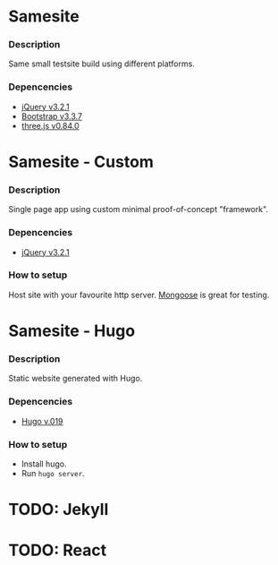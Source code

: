 # Samesite

### Description

Same small testsite build using different platforms.

### Depencencies

* [jQuery v3.2.1](https://jquery.com/)
* [Bootstrap v3.3.7](http://getbootstrap.com/)
* [three.js v0.84.0](https://threejs.org/)

# Samesite - Custom

### Description

Single page app using custom minimal proof-of-concept "framework". 

### Depencencies

* [jQuery v3.2.1](https://jquery.com/)

### How to setup

Host site with your favourite http server. [Mongoose](https://github.com/cesanta/mongoose) is great for testing.
 
# Samesite - Hugo

### Description

Static website generated with Hugo.

### Depencencies

* [Hugo v.019](https://gohugo.io/overview/introduction/)

### How to setup

* Install hugo. 
* Run `hugo server`.

# TODO: Jekyll

# TODO: React
